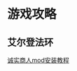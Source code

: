 # 游戏攻略

## 艾尔登法环
[诚实商人mod安装教程](https://api.xiaoheihe.cn/v3/bbs/app/api/web/share?link_id=963e6f62f947)

